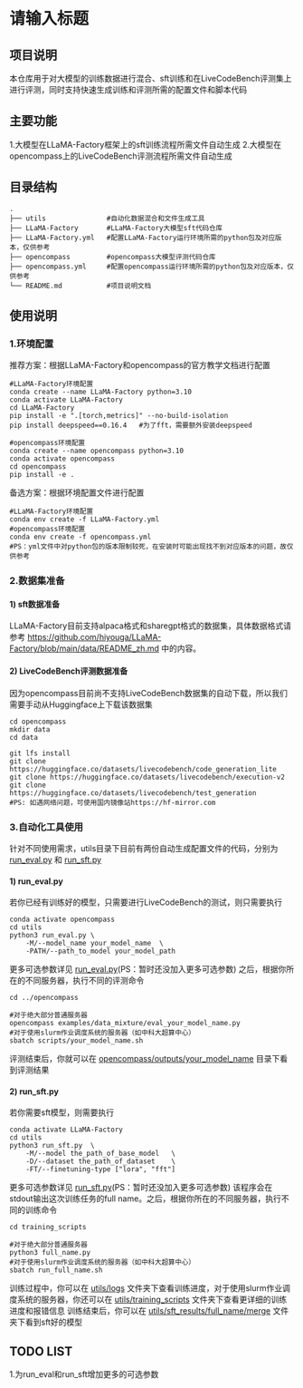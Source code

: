 # 请输入标题

## 项目说明
本仓库用于对大模型的训练数据进行混合、sft训练和在LiveCodeBench评测集上进行评测，同时支持快速生成训练和评测所需的配置文件和脚本代码

## 主要功能
1.大模型在LLaMA-Factory框架上的sft训练流程所需文件自动生成
2.大模型在opencompass上的LiveCodeBench评测流程所需文件自动生成

## 目录结构
```
.
├── utils               #自动化数据混合和文件生成工具
├── LLaMA-Factory       #LLaMA-Factory大模型sft代码仓库
├── LLaMA-Factory.yml   #配置LLaMA-Factory运行环境所需的python包及对应版本，仅供参考
├── opencompass         #opencompass大模型评测代码仓库
├── opencompass.yml     #配置opencompass运行环境所需的python包及对应版本，仅供参考
└── README.md           #项目说明文档
```

## 使用说明
### 1.环境配置
推荐方案：根据LLaMA-Factory和opencompass的官方教学文档进行配置
```
#LLaMA-Factory环境配置
conda create --name LLaMA-Factory python=3.10
conda activate LLaMA-Factory
cd LLaMA-Factory
pip install -e ".[torch,metrics]" --no-build-isolation
pip install deepspeed==0.16.4   #为了fft，需要额外安装deepspeed

#opencompass环境配置
conda create --name opencompass python=3.10
conda activate opencompass
cd opencompass
pip install -e .
```
备选方案：根据环境配置文件进行配置
```
#LLaMA-Factory环境配置
conda env create -f LLaMA-Factory.yml
#opencompass环境配置
conda env create -f opencompass.yml
#PS：yml文件中对python包的版本限制较死，在安装时可能出现找不到对应版本的问题，故仅供参考
```

### 2.数据集准备
#### 1) sft数据准备
LLaMA-Factory目前支持alpaca格式和sharegpt格式的数据集，具体数据格式请参考 https://github.com/hiyouga/LLaMA-Factory/blob/main/data/README_zh.md 中的内容。

#### 2) LiveCodeBench评测数据准备
因为opencompass目前尚不支持LiveCodeBench数据集的自动下载，所以我们需要手动从Huggingface上下载该数据集
```
cd opencompass
mkdir data
cd data

git lfs install
git clone https://huggingface.co/datasets/livecodebench/code_generation_lite
git clone https://huggingface.co/datasets/livecodebench/execution-v2
git clone https://huggingface.co/datasets/livecodebench/test_generation
#PS: 如遇网络问题，可使用国内镜像站https://hf-mirror.com
```

### 3.自动化工具使用
针对不同使用需求，utils目录下目前有两份自动生成配置文件的代码，分别为 [run_eval.py](utils/run_eval.py) 和 [run_sft.py](utils/run_sft.py)
#### 1) run_eval.py
若你已经有训练好的模型，只需要进行LiveCodeBench的测试，则只需要执行
```
conda activate opencompass
cd utils
python3 run_eval.py \
    -M/--model_name your_model_name  \
    -PATH/--path_to_model your_model_path
```
更多可选参数详见 [run_eval.py](utils/run_eval.py)(PS：暂时还没加入更多可选参数)
之后，根据你所在的不同服务器，执行不同的评测命令
```
cd ../opencompass

#对于绝大部分普通服务器
opencompass examples/data_mixture/eval_your_model_name.py
#对于使用slurm作业调度系统的服务器（如中科大超算中心）
sbatch scripts/your_model_name.sh
```
评测结束后，你就可以在 [opencompass/outputs/your_model_name](opencompass/outputs/your_model_name) 目录下看到评测结果

#### 2) run_sft.py
若你需要sft模型，则需要执行
```
conda activate LLaMA-Factory
cd utils
python3 run_sft.py  \
    -M/--model the_path_of_base_model   \
    -D/--dataset the_path_of_dataset    \
    -FT/--finetuning-type ["lora", "fft"]
```
更多可选参数详见 [run_sft.py](utils/run_sft.py)(PS：暂时还没加入更多可选参数)
该程序会在stdout输出这次训练任务的full name。之后，根据你所在的不同服务器，执行不同的训练命令
```
cd training_scripts

#对于绝大部分普通服务器
python3 full_name.py
#对于使用slurm作业调度系统的服务器（如中科大超算中心）
sbatch run_full_name.sh
```
训练过程中，你可以在 [utils/logs](utils/logs) 文件夹下查看训练进度，对于使用slurm作业调度系统的服务器，你还可以在 [utils/training_scripts](utils/training_scripts) 文件夹下查看更详细的训练进度和报错信息
训练结束后，你可以在 [utils/sft_results/full_name/merge](utils/sft_results/full_name/merge) 文件夹下看到sft好的模型

## TODO LIST
1.为run_eval和run_sft增加更多的可选参数